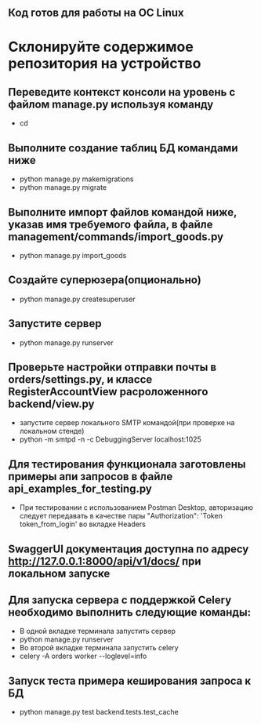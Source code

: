 ## Код готов для работы на ОС Linux
#   Склонируйте содержимое репозитория на устройство

## Переведите контекст консоли на уровень с файлом manage.py используя команду
* cd

## Выполните создание таблиц БД командами ниже
* python manage.py makemigrations
* python manage.py migrate

## Выполните импорт файлов командой ниже, указав имя требуемого файла, в файле management/commands/import_goods.py
* python manage.py import_goods

## Создайте суперюзера(опционально)
* python manage.py createsuperuser

## Запустите сервер 
* python manage.py runserver

## Проверьте настройки отправки почты в orders/settings.py, и классе RegisterAccountView расроложенного backend/view.py
*  запустите сервер локального SMTP командой(при проверке на локальном стенде)
* python -m smtpd -n -c DebuggingServer localhost:1025

## Для тестирования функционала заготовлены примеры апи запросов в файле api_examples_for_testing.py
* При тестировании с использованием Postman Desktop, авторизацию следует передавать в качестве пары "Authorization": 'Token token_from_login' во вкладке  Headers

## SwaggerUI документация доступна по адресу http://127.0.0.1:8000/api/v1/docs/ при локальном запуске

## Для запуска сервера с поддержкой Celery необходимо выполнить следующие команды:
* В одной вкладке терминала запустить сервер
* python manage.py runserver
* Во второй вкладке терминала запустить celery 
* celery -A orders worker --loglevel=info

## Запуск теста примера кеширования запроса к БД
* python manage.py test backend.tests.test_cache